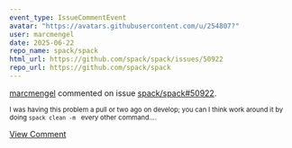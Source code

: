 ```yaml
---
event_type: IssueCommentEvent
avatar: "https://avatars.githubusercontent.com/u/254807?"
user: marcmengel
date: 2025-06-22
repo_name: spack/spack
html_url: https://github.com/spack/spack/issues/50922
repo_url: https://github.com/spack/spack
---
```


<a href='https://github.com/marcmengel' target='_blank'>marcmengel</a> commented on issue <a href='https://github.com/spack/spack/issues/50922' target='_blank'>spack/spack#50922</a>.

<small>I was having this problem a pull or two ago on develop; you can I think work around it by doing `spack clean -m ` every other command....</small>

<a href='https://github.com/spack/spack/issues/50922' target='_blank'>View Comment</a>